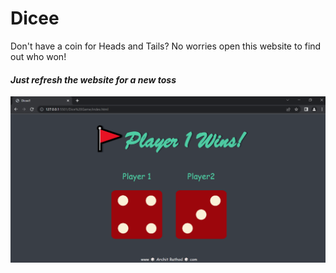 # Dicee
Don't have a coin for Heads and Tails? No worries open this website to find out who won!


*<h4>Just refresh the website for a new toss</h4>*
<img src="sample.png" alt="dicee-sample-image">

